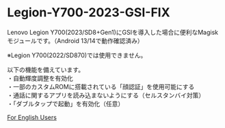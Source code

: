 # Legion-Y700-2023-GSI-FIX

Lenovo Legion Y700(2023/SD8+Gen1)にGSIを導入した場合に便利なMagiskモジュールです。（Android 13/14で動作確認済み）<br>

※Legion Y700(2022/SD870)では使用できません。

以下の機能を備えています。<br>
・自動輝度調整を有効化<br>
・一部のカスタムROMに搭載されている「顔認証」を使用可能にする<br>
・通話に関するアプリを読み込まないようにする（セルスタンバイ対策）<br>
・「ダブルタップで起動」を有効化（任意）

[For English Users](README_en.md)